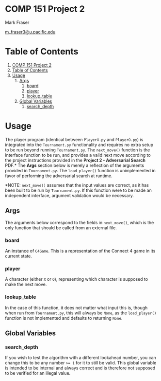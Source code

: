 # COMP 151 Project 2

Mark Fraser

m_fraser3@u.pacific.edu

# Table of Contents

1. [COMP 151 Project 2](#comp-151-project-2)
2. [Table of Contents](#table-of-contents)
3. [Usage](#usage)
    1. [Args](#args)
        1. [board](#board)
        2. [player](#player)
        3. [lookup_table](#lookup-table)
    2. [Global Variables](#global-variables)
        1. [search_depth](#search-depth)

# Usage

The player program (identical between `PlayerX.py` and `PlayerO.py`) is
integrated into the `Tournament.py` functionality and requires no extra setup to
be run beyond running `Tournament.py`.  The `next_move()` function is the
interface function to be run, and provides a valid next move according to the
project instructions provided in the **Project 2 - Adversarial Search** PDF.*
The **Args** section below is merely a reflection of the arguments provided in
`Tournament.py`.  The `load_player()` function is unimplemented in favor of
performing the adversarial search at runtime.

*NOTE: `next_move()` assumes that the input values are correct, as it has been
built to be run by `Tournament.py`.  If this function were to be made an
independent interface, argument validation would be necessary.

## Args

The arguments below correspond to the fields in `next_move()`, which is the only
function that should be called from an external file.

### board

An instance of `C4Game`.  This is a representation of the Connect 4 game in its
current state.

### player

A character (either `X` or `O`), representing which character is supposed to
make the next move.

### lookup_table

In the case of this function, it does not matter what input this is, though when
run from `Tournament.py`, this will always be `None`, as the `load_player()`
function is not implemented and defaults to returning `None`.

## Global Variables

### search_depth

If you wish to test the algorithm with a different lookahead number, you can
change this to be any number `>= 1` for it to still be valid.  This global
variable is intended to be internal and always correct and is therefore not
supposed to be verified for an illegal value.
